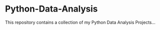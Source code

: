 # Python-Data-Analysis
This repository contains a collection of my Python Data Analysis Projects...
